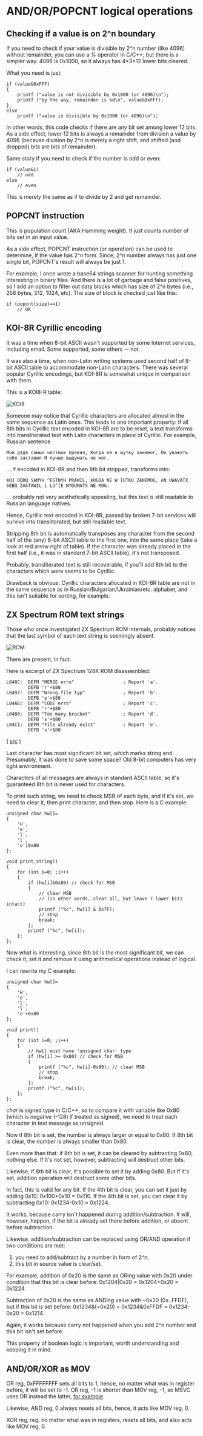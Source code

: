 # AND/OR/POPCNT logical operations

## Checking if a value is on 2^n boundary

If you need to check if your value is divisible by 2^n number (like 4096) without remainder,
you can use a *%* operator in C/C++, but there is a simpler way.
4096 is 0x1000, so it always has 4\*3=12 lower bits cleared.

What you need is just:

	if (value&0xFFF)
	{
		printf ("value is not divisible by 0x1000 (or 4096)\n");
		printf ("by the way, remainder is %d\n", value&0xFFF);
	}
	else
		printf ("value is divisible by 0x1000 (or 4096)\n");

In other words, this code checks if there are any bit set among lower 12 bits.
As a side effect, lower 12 bits is always a remainder from division a value by 4096 (because division by 2^n
is merely a right shift, and shifted (and dropped) bits are bits of remainder).

Same story if you need to check if the number is odd or even:

	if (value&1)
		// odd
	else
		// even

This is merely the same as if to divide by 2 and get remainder.

## POPCNT instruction

This is population count (AKA Hamming weight).
It just counts number of bits set in an input value.

As a side effect, POPCNT instruction (or operation) can be used to determine, if the value has 2^n form.
Since, 2^n number always has just one single bit, POPCNT's result will always be just 1.

For example, I once wrote a base64 strings scanner for hunting something interesting in binary files.
And there is a lot of garbage and false positives, so I add an option to filter out data blocks which has size of 2^n bytes
(i.e., 256 bytes, 512, 1024, etc).
The size of block is checked just like this:

	if (popcnt(size)==1)
		// OK

## KOI-8R Cyrillic encoding

It was a time when 8-bit ASCII wasn't supported by some Internet services, including email.
Some supported, some others -- not.

It was also a time, when non-Latin writing systems used second half of 8-bit ASCII table to accommodate non-Latin characters.
There was several popular Cyrillic encodings, but KOI-8R is somewhat unique in comparison with them.

This is a KOI8-R table:

![KOI8](koi8r.png)

Someone may notice that Cyrillic characters are allocated almost in the same sequence as Latin ones.
This leads to one important property: if all 8th bits in Cyrillic text encoded in KOI-8R are to be reset,
a text transforms into transliterated text with Latin characters in place of Cyrillic.
For example, Russian sentence

	Мой дядя самых честных правил, Когда не в шутку занемог, Он уважать себя заставил И лучше выдумать не мог.

... if encoded in KOI-8R and then 8th bit stripped, transforms into:

	mOJ DQDQ SAMYH ^ESTNYH PRAWIL, kOGDA NE W [UTKU ZANEMOG, oN UWAVATX SEBQ ZASTAWIL i LU^[E WYDUMATX NE MOG.

... probably not very aesthetically appealing, but this text is still readable to Russian language natives.

Hence, Cyrillic text encoded in KOI-8R, passed by broken 7-bit services will survive into transliterated, but still
readable text.

Stripping 8th bit is automatically transposes any character from the second half of
the (any) 8-bit ASCII table to the first one, into the same place (take a look at red arrow right of table).
If the character was already placed in the first half (i.e., it was in standard 7-bit ASCII table), it's not transposed.

Probably, transliterated text is still recoverable, if you'll add 8th bit to the characters which were seems to be
Cyrillic.

Drawback is obvious: Cyrillic characters allocated in KOI-8R table are not in the same sequence as
in Russian/Bulgarian/Ukrainian/etc. alphabet, and this isn't suitable for sorting, for example.

## ZX Spectrum ROM text strings

Those who once investigated ZX Spectrum ROM internals, probably notices that the last symbol of each text string is seemingly
absent.

![ROM](zx_spectrum_ROM.png)

There are present, in fact.

Here is excerpt of ZX Spectrum 128K ROM disassembled:

	L048C:  DEFM "MERGE erro"                  ; Report 'a'.
        	DEFB 'r'+$80
	L0497:  DEFM "Wrong file typ"              ; Report 'b'.
        	DEFB 'e'+$80
	L04A6:  DEFM "CODE erro"                   ; Report 'c'.
        	DEFB 'r'+$80
	L04B0:  DEFM "Too many bracket"            ; Report 'd'.
        	DEFB 's'+$80
	L04C1:  DEFM "File already exist"          ; Report 'e'.
        	DEFB 's'+$80
( [src](http://www.matthew-wilson.net/spectrum/rom/128_ROM0.html) )

Last character has most significant bit set, which marks string end.
Presumably, it was done to save some space?
Old 8-bit computers has very tight environment.

Characters of all messages are always in standard ASCII table, so it's guaranteed 8th bit is never used for characters.

To print such string, we need to check MSB of each byte, and if it's set, we need to clear it, then print character,
and then stop.
Here is a C example:

	unsigned char hw[]=
	{
		'H',
		'e',
		'l',
		'l',
		'o'|0x80
	};

	void print_string()
	{
		for (int i=0; ;i++)
		{
			if (hw[i]&0x80) // check for MSB
			{
				// clear MSB
				// (in other words, clear all, but leave 7 lower bits intact)
				printf ("%c", hw[i] & 0x7F);
				// stop
				break;
			};
			printf ("%c", hw[i]);
		};
	};

Now what is interesting, since 8th bit is the most significant bit, we can check it, set it and remove it using
arithmetical operations instead of logical.

I can rewrite my C example:

	unsigned char hw[]=
	{
		'H',
		'e',
		'l',
		'l',
		'o'+0x80
	};

	void print()
	{
		for (int i=0; ;i++)
		{
			// hw[] must have 'unsigned char' type
			if (hw[i] >= 0x80) // check for MSB
			{
				printf ("%c", hw[i]-0x80); // clear MSB
				// stop
				break;
			};
			printf ("%c", hw[i]);
		};
	};

*char* is signed type in C/C++, so to compare it with variable like 0x80 (which is negative (-128) if treated as signed),
we need to treat each character in text message as unsigned.

Now if 8th bit is set, the number is always larger or equal to 0x80.
If 8th bit is clear, the number is always smaller than 0x80.

Even more than that: if 8th bit is set, it can be cleared by subtracting 0x80, nothing else.
If it's not set, however, subtracting will destruct other bits.

Likewise, if 8th bit is clear, it's possible to set it by adding 0x80.
But if it's set, addition operation will destruct some other bits.

In fact, this is valid for any bit.
If the 4th bit is clear, you can set it just by adding 0x10: 0x100+0x10 = 0x110.
If the 4th bit is set, you can clear it by subtracting 0x10: 0x1234-0x10 = 0x1224.

It works, because carry isn't happened during addition/subtraction.
It will, however, happen, if the bit is already set there before addition, or absent before subtraction.

Likewise, addition/subtraction can be replaced using OR/AND operation if two conditions are met:
1) you need to add/subtract by a number in form of 2^n;
2) this bit in source value is clear/set.

For example, addition of 0x20 is the same as ORing value with 0x20 under condition that this bit is clear before:
0x1204|0x20 = 0x1204+0x20 = 0x1224.

Subtraction of 0x20 is the same as ANDing value with ~0x20 (0x..FFDF), but if this bit is set before:
0x1234&(~0x20) = 0x1234&0xFFDF = 0x1234-0x20 = 0x1214.

Again, it works because carry not happened when you add 2^n number and this bit isn't set before.

This property of boolean logic is important, worth understanding and keeping it in mind.

## AND/OR/XOR as MOV

OR reg, 0xFFFFFFFF sets all bits to 1, hence, no matter what was in register before, it will be set to -1.
OR reg, -1 is shorter than MOV reg, -1, so MSVC uses OR instead the latter,
[for example](https://github.com/dennis714/RE-for-beginners/blob/1e35933e1a9f9ca373730e37b8da99085d3faeec/advanced/200_string_trim/x64.tex).

Likewise, AND reg, 0 always resets all bits, hence, it acts like MOV reg, 0.

XOR reg, reg, no matter what was in registers, resets all bits, and also acts like MOV reg, 0.

